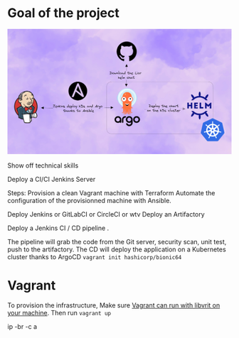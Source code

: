# Goal of the project

![Deployment](images/deployment.png)

Show off technical skills

Deploy a CI/CI Jenkins Server

Steps:
Provision a clean Vagrant machine with Terraform
Automate the configuration of the provisionned machine with Ansible.

Deploy Jenkins or GitLabCI or CircleCI or wtv
Deploy an Artifactory

Deploy a Jenkins CI / CD pipeline .

The pipeline will grab the code from the Git server, security scan, unit test, push to the artifactory.
The CD will deploy the application on a Kubernetes cluster thanks to ArgoCD
`vagrant init hashicorp/bionic64`

# Vagrant

To provision the infrastructure, Make sure [Vagrant can run with libvrit on your machine](https://computingforgeeks.com/using-vagrant-with-libvirt-on-linux/).
Then run `vagrant up`

ip -br -c a
